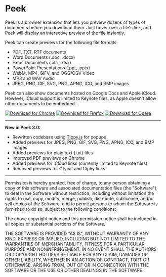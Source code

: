 Peek
================
Peek is a browser extension that lets you preview dozens of types of documents before you download them. Just hover over a file's link, and Peek will display an interactive preview of the file instantly.

Peek can create previews for the following file formats:

* PDF, TXT, RTF documents
* Word Documents (.doc, .docx)
* Excel Documents (.xls, .xlsx)
* PowerPoint Presentations (.ppt, .pptx)
* WebM, MP4, GIFV, and OGG/OGV Video
* MP3 and WAV Audio
* JPEG, PNG, GIF, SVG, PNG, APNG, ICO, and BMP images

Peek can also show documents hosted on Google Docs and Apple iCloud. However, iCloud support is limited to Keynote files, as Apple doesn't allow other documents to be embedded.

[![Download for Chrome](https://corbin.io/img/chrome-button.png)](https://chrome.google.com/webstore/detail/peek/bfpogemllmpcpclnadighnpeeaegigjk) [![Download for Firefox](https://corbin.io/img/firefox-button.png)](https://addons.mozilla.org/en-US/firefox/addon/peek-preview/) [![Download for Opera](https://corbin.io/img/opera-button.png)](https://addons.opera.com/en/extensions/details/peek/)

---------------------------------------------------------

__New in Peek 3.0:__

- Rewritten codebase using [Tippy.js](https://atomiks.github.io/tippyjs/) for popups
- Added previews for JPEG, PNG, GIF, SVG, PNG, APNG, ICO, and BMP images
- Added previews for plain text (.txt) files
- Improved PDF previews on Chrome
- Added previews for iCloud links (currently limited to Keynote files)
- Removed previews for Gfycat and Giphy links

---------------------------------------------------------

Permission is hereby granted, free of charge, to any person obtaining a copy of this software and associated documentation files (the "Software"), to deal in the Software without restriction, including without limitation the rights to use, copy, modify, merge, publish, distribute, sublicense, and/or sell copies of the Software, and to permit persons to whom the Software is furnished to do so, subject to the following conditions:

The above copyright notice and this permission notice shall be included in all copies or substantial portions of the Software.

THE SOFTWARE IS PROVIDED "AS IS", WITHOUT WARRANTY OF ANY KIND, EXPRESS OR IMPLIED, INCLUDING BUT NOT LIMITED TO THE WARRANTIES OF MERCHANTABILITY, FITNESS FOR A PARTICULAR PURPOSE AND NONINFRINGEMENT. IN NO EVENT SHALL THE AUTHORS OR COPYRIGHT HOLDERS BE LIABLE FOR ANY CLAIM, DAMAGES OR OTHER LIABILITY, WHETHER IN AN ACTION OF CONTRACT, TORT OR OTHERWISE, ARISING FROM, OUT OF OR IN CONNECTION WITH THE SOFTWARE OR THE USE OR OTHER DEALINGS IN THE SOFTWARE.
